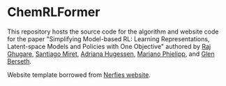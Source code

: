 # ChemRLFormer

This repository hosts the source code for the algorithm and website code for the paper "Simplifying Model-based RL: Learning Representations, Latent-space Models and Policies with One Objective" authored by [Raj Ghugare](https://rajghugare19.github.io/), [Santiago Miret](https://www.linkedin.com/in/santiago-miret), [Adriana Hugessen](https://www.linkedin.com/in/adriana-hugessen-20a68062/), [Mariano Phielipp](https://www.linkedin.com/in/mariano-phielipp-941624), and [Glen Berseth](https://neo-x.github.io/). 

Website template borrowed from  [Nerfies website](https://nerfies.github.io).
